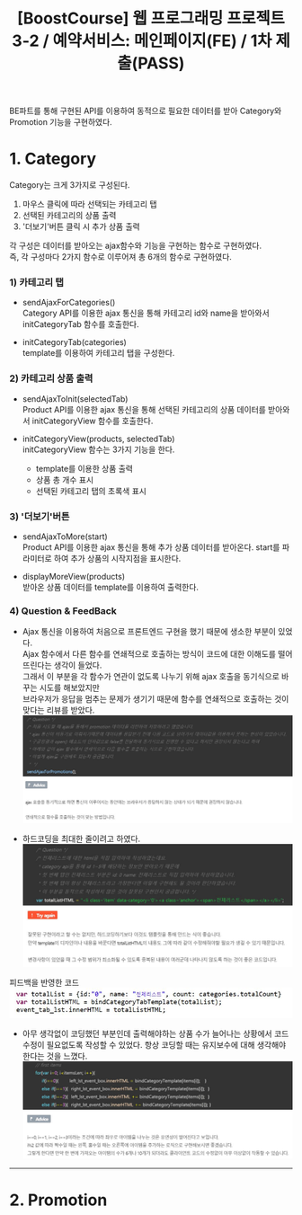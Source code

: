 ﻿---
layout: post
title: '[BoostCourse] 웹 프로그래밍 프로젝트 3-2 / 예약서비스: 메인페이지(FE) / 1차 제출(PASS)'
image: '/images/posts/boostcourse.JPG'
---



BE파트를 통해 구현된 API를 이용하여 동적으로 필요한 데이터를 받아 Category와 Promotion 기능을 구현하였다.  

# 1. Category

Category는 크게 3가지로 구성된다.  
1) 마우스 클릭에 따라 선택되는 카테고리 탭  
2) 선택된 카테고리의 상품 출력  
3) '더보기'버튼 클릭 시 추가 상품 출력  

각 구성은 데이터를 받아오는 ajax함수와 기능을 구현하는 함수로 구현하였다.  
즉, 각 구성마다 2가지 함수로 이루어져 총 6개의 함수로 구현하였다.  

### 1) 카테고리 탭
* sendAjaxForCategories()  
Category API를 이용한 ajax 통신을 통해 카테고리 id와 name을 받아와서 initCategoryTab 함수를 호출한다.
        
* initCategoryTab(categories)  
template를 이용하여 카테고리 탭을 구성한다.

### 2) 카테고리 상품 출력
* sendAjaxToInit(selectedTab)  
Product API를 이용한 ajax 통신을 통해 선택된 카테고리의 상품 데이터를 받아와서 initCategoryView 함수를 호출한다.

* initCategoryView(products, selectedTab)  
  initCategoryView 함수는 3가지 기능을 한다.
  - template를 이용한 상품 출력
  - 상품 총 개수 표시
  - 선택된 카테고리 탭의 초록색 표시

### 3) '더보기'버튼
* sendAjaxToMore(start)  
  Product API를 이용한 ajax 통신을 통해 추가 상품 데이터를 받아온다.
  start를 파라미터로 하여 추가 상품의 시작지점을 표시한다.

* displayMoreView(products)  
  받아온 상품 데이터를 template를 이용하여 출력한다.



### 4) Question & FeedBack
* Ajax 통신을 이용하여 처음으로 프론트엔드 구현을 했기 때문에 생소한 부분이 있었다.  
Ajax 함수에서 다른 함수를 연쇄적으로 호출하는 방식이 코드에 대한 이해도를 떨어뜨린다는 생각이 들었다.  
그래서 이 부분을 각 함수가 연관이 없도록 나누기 위해 ajax 호출을 동기식으로 바꾸는 시도를 해보았지만   
브라우저가 응답을 멈추는 문제가 생기기 때문에 함수를 연쇄적으로 호출하는 것이 맞다는 리뷰를 받았다.  
![Alt text](/images/posts/post_1_question_1.JPG)


* 하드코딩을 최대한 줄이려고 하였다.
![Alt text](/images/posts/post_1_question_2.JPG)

피드백을 반영한 코드
![Alt text](/images/posts/post_1_question_2_feedback.JPG)


* 아무 생각없이 코딩했던 부분인데 출력해야하는 상품 수가 늘어나는 상황에서 코드 수정이 필요없도록 작성할 수 있었다.
항상 코딩할 때는 유지보수에 대해 생각해야한다는 것을 느꼈다.
![Alt text](/images/posts/post_1_question_3.JPG)



*****



# 2. Promotion
